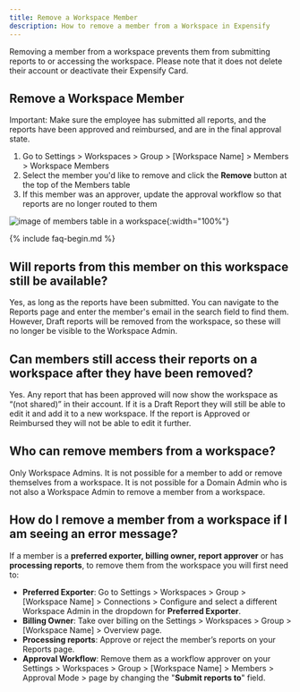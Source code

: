 ```yaml
---
title: Remove a Workspace Member
description: How to remove a member from a Workspace in Expensify 
---
```


Removing a member from a workspace prevents them from submitting reports to or accessing the workspace. Please note that it does not delete their account or deactivate their Expensify Card.

## Remove a Workspace Member
Important: Make sure the employee has submitted all reports, and the reports have been approved and reimbursed, and are in the final approval state.
1. Go to Settings > Workspaces > Group > [Workspace Name] > Members > Workspace Members
2. Select the member you'd like to remove and click the **Remove** button at the top of the Members table
3. If this member was an approver, update the approval workflow so that reports are no longer routed to them

![image of members table in a workspace]({{site.url}}/assets/images/ExpensifyHelp_RemovingMembers.png){:width="100%"}

{% include faq-begin.md %}

## Will reports from this member on this workspace still be available?
Yes, as long as the reports have been submitted. You can navigate to the Reports page and enter the member's email in the search field to find them. However, Draft reports will be removed from the workspace, so these will no longer be visible to the Workspace Admin.  

## Can members still access their reports on a workspace after they have been removed?
Yes. Any report that has been approved will now show the workspace as “(not shared)” in their account. If it is a Draft Report  they will still be able to edit it and add it to a new workspace. If the report is Approved or Reimbursed they will not be able to edit it further. 

## Who can remove members from a workspace?
Only Workspace Admins. It is not possible for a member to add or remove themselves from a workspace. It is not possible for a Domain Admin who is not also a Workspace Admin to remove a member from a workspace. 

## How do I remove a member from a workspace if I am seeing an error message?
If a member is a **preferred exporter, billing owner, report approver** or has **processing reports**, to remove them from the workspace you will first need to: 

* **Preferred Exporter**: Go to Settings > Workspaces > Group > [Workspace Name] > Connections > Configure and select a different Workspace Admin in the dropdown for **Preferred Exporter**. 
* **Billing Owner**: Take over billing on the Settings > Workspaces > Group > [Workspace Name] > Overview page. 
* **Processing reports**: Approve or reject the member’s reports on your Reports page. 
* **Approval Workflow**: Remove them as a workflow approver on your Settings > Workspaces > Group > [Workspace Name] > Members > Approval Mode > page by changing the "**Submit reports to**" field.  
